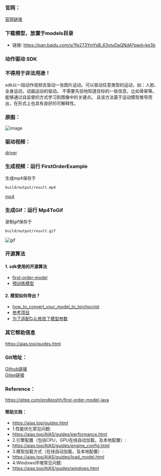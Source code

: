 ### 官网：
[官网链接](https://www.aias.top/)

### 下载模型，放置于models目录
- 链接: https://pan.baidu.com/s/1fe273YmYsB_63vtuDaQNdA?pwd=ke3b

### 动作驱动 SDK
### 不得用于非法用途！
sdk以一段动作视频去驱动一张图片运动。可以驱动任意类型的运动，如：人脸、全身运动，动画运动的驱动。
不需要先验地知道目标的一些信息，比如骨架等。能够通过自监督的方式学习到图像中的关键点。
且该方法基于运动模型推导而出，在形式上也具有良好的可解释性。

### 原图：
![image](https://aias-home.oss-cn-beijing.aliyuncs.com/AIAS/gan_sdks/beauty.jpg)

### 驱动视频：
[driver](https://aias-home.oss-cn-beijing.aliyuncs.com/AIAS/gan_sdks/driver.mp4)

### 生成视频：运行 FirstOrderExample
生成mp4保存于
```
build/output/result.mp4
```

[mp4](https://aias-home.oss-cn-beijing.aliyuncs.com/AIAS/gan_sdks/result.mp4)

### 生成Gif：运行 Mp4ToGif
录制gif保存于
```
build/output/result.gif
```

![gif](https://aias-home.oss-cn-beijing.aliyuncs.com/AIAS/gan_sdks/result.gif)


### 开源算法
#### 1. sdk使用的开源算法
- [first-order-model](https://github.com/AliaksandrSiarohin/first-order-model)
- [预训练模型](https://drive.google.com/open?id=1PyQJmkdCsAkOYwUyaj_l-l0as-iLDgeH)


#### 2. 模型如何导出 ?
- [how_to_convert_your_model_to_torchscript](http://docs.djl.ai/docs/pytorch/how_to_convert_your_model_to_torchscript.html)
- [参考项目](https://gitee.com/endlesshh/first-order-model-java)    
- [为了适配DJL修改了模型参数](https://gitee.com/endlesshh/fisrt-order-model)


### 其它帮助信息
https://aias.top/guides.html


### Git地址：   
[Github链接](https://github.com/mymagicpower/AIAS)    
[Gitee链接](https://gitee.com/mymagicpower/AIAS)  

### Reference：
https://gitee.com/endlesshh/first-order-model-java 


#### 帮助文档：
- https://aias.top/guides.html
- 1.性能优化常见问题:
- https://aias.top/AIAS/guides/performance.html
- 2.引擎配置（包括CPU，GPU在线自动加载，及本地配置）:
- https://aias.top/AIAS/guides/engine_config.html
- 3.模型加载方式（在线自动加载，及本地配置）:
- https://aias.top/AIAS/guides/load_model.html
- 4.Windows环境常见问题:
- https://aias.top/AIAS/guides/windows.html